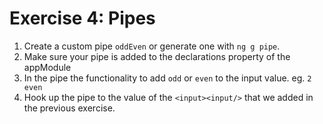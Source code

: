 # Exercise 4: Pipes

1. Create a custom pipe `oddEven` or generate one with `ng g pipe`.
2. Make sure your pipe is added to the declarations property of the appModule
3. In the pipe the functionality to add `odd` or `even` to the input value. eg. `2 even`
4. Hook up the pipe to the value of the `<input><input/>` that we added in the previous exercise.
